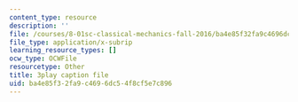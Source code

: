 ```yaml
---
content_type: resource
description: ''
file: /courses/8-01sc-classical-mechanics-fall-2016/ba4e85f32fa9c4696dc54f8cf5e7c896_rd9d0WBFzt8.srt
file_type: application/x-subrip
learning_resource_types: []
ocw_type: OCWFile
resourcetype: Other
title: 3play caption file
uid: ba4e85f3-2fa9-c469-6dc5-4f8cf5e7c896
---
```

